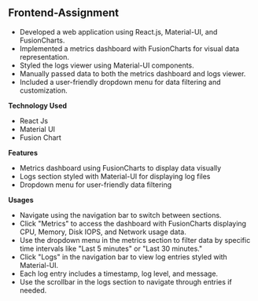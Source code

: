 ## Frontend-Assignment
- Developed a web application using React.js, Material-UI, and FusionCharts.
- Implemented a metrics dashboard with FusionCharts for visual data representation.
- Styled the logs viewer using Material-UI components.
- Manually passed data to both the metrics dashboard and logs viewer.
- Included a user-friendly dropdown menu for data filtering and customization.

**Technology Used** <br>
- React Js
- Material UI
- Fusion Chart

**Features** <br>
- Metrics dashboard using FusionCharts to display data visually
- Logs section styled with Material-UI for displaying log files
- Dropdown menu for user-friendly data filtering

**Usages** <br>
- Navigate using the navigation bar to switch between sections.
- Click "Metrics" to access the dashboard with FusionCharts displaying CPU, Memory, Disk IOPS, and Network usage data.
- Use the dropdown menu in the metrics section to filter data by specific time intervals like "Last 5 minutes" or "Last 30 minutes."
- Click "Logs" in the navigation bar to view log entries styled with Material-UI.
- Each log entry includes a timestamp, log level, and message.
- Use the scrollbar in the logs section to navigate through entries if needed.
